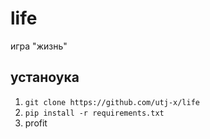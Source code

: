 # life
игра "жизнь"

## устаноука
1. ```git clone https://github.com/utj-x/life```
2. ```pip install -r requirements.txt```
3. profit